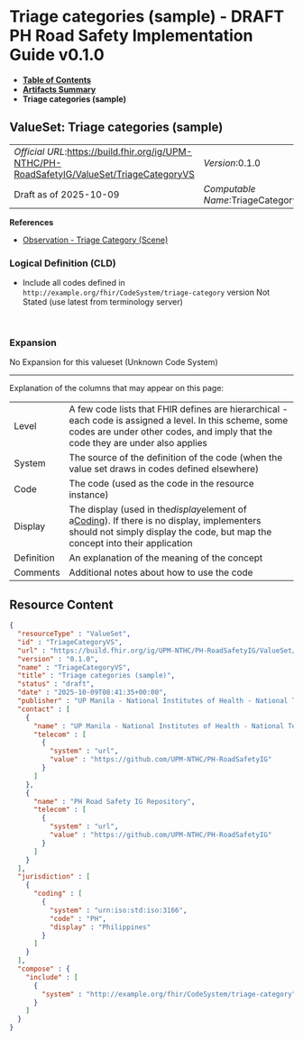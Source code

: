 # Triage categories (sample) - DRAFT PH Road Safety Implementation Guide v0.1.0

* [**Table of Contents**](toc.md)
* [**Artifacts Summary**](artifacts.md)
* **Triage categories (sample)**

## ValueSet: Triage categories (sample) 

| | |
| :--- | :--- |
| *Official URL*:https://build.fhir.org/ig/UPM-NTHC/PH-RoadSafetyIG/ValueSet/TriageCategoryVS | *Version*:0.1.0 |
| Draft as of 2025-10-09 | *Computable Name*:TriageCategoryVS |

 **References** 

* [Observation - Triage Category (Scene)](StructureDefinition-ObservationTriageCategory.md)

### Logical Definition (CLD)

* Include all codes defined in `http://example.org/fhir/CodeSystem/triage-category` version Not Stated (use latest from terminology server)

 

### Expansion

No Expansion for this valueset (Unknown Code System)

-------

 Explanation of the columns that may appear on this page: 

| | |
| :--- | :--- |
| Level | A few code lists that FHIR defines are hierarchical - each code is assigned a level. In this scheme, some codes are under other codes, and imply that the code they are under also applies |
| System | The source of the definition of the code (when the value set draws in codes defined elsewhere) |
| Code | The code (used as the code in the resource instance) |
| Display | The display (used in the*display*element of a[Coding](http://hl7.org/fhir/R4/datatypes.html#Coding)). If there is no display, implementers should not simply display the code, but map the concept into their application |
| Definition | An explanation of the meaning of the concept |
| Comments | Additional notes about how to use the code |



## Resource Content

```json
{
  "resourceType" : "ValueSet",
  "id" : "TriageCategoryVS",
  "url" : "https://build.fhir.org/ig/UPM-NTHC/PH-RoadSafetyIG/ValueSet/TriageCategoryVS",
  "version" : "0.1.0",
  "name" : "TriageCategoryVS",
  "title" : "Triage categories (sample)",
  "status" : "draft",
  "date" : "2025-10-09T08:41:35+00:00",
  "publisher" : "UP Manila - National Institutes of Health - National Telehealth Center",
  "contact" : [
    {
      "name" : "UP Manila - National Institutes of Health - National Telehealth Center",
      "telecom" : [
        {
          "system" : "url",
          "value" : "https://github.com/UPM-NTHC/PH-RoadSafetyIG"
        }
      ]
    },
    {
      "name" : "PH Road Safety IG Repository",
      "telecom" : [
        {
          "system" : "url",
          "value" : "https://github.com/UPM-NTHC/PH-RoadSafetyIG"
        }
      ]
    }
  ],
  "jurisdiction" : [
    {
      "coding" : [
        {
          "system" : "urn:iso:std:iso:3166",
          "code" : "PH",
          "display" : "Philippines"
        }
      ]
    }
  ],
  "compose" : {
    "include" : [
      {
        "system" : "http://example.org/fhir/CodeSystem/triage-category"
      }
    ]
  }
}

```

